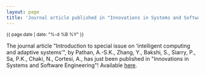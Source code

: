 ```yaml
---
layout: page
title: 'Journal article published in "Innovations in Systems and Software Engineering"'
---
```


<small>{{ page.date | date: "%-d %B %Y" }}</small>

The journal article "Introduction to special issue on ‘intelligent computing and adaptive systems’", by Pathan, A.-S.K., Zhang, Y., Bakshi, S., Siarry, P., Sa, P.K., Chaki, N., Cortesi, A., has just been published in "Innovations in Systems and Software Engineering"! Available [here](https://doi.org/10.1007/s11334-017-0307-0).
